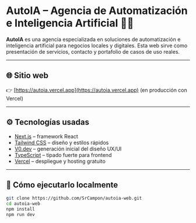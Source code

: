 # AutoIA – Agencia de Automatización e Inteligencia Artificial 🚀🤖

**AutoIA** es una agencia especializada en soluciones de automatización e inteligencia artificial para negocios locales y digitales. Esta web sirve como presentación de servicios, contacto y portafolio de casos de uso reales.

---

## 🌐 Sitio web

👉 [https://autoia.vercel.app](https://autoia.vercel.app) (en producción con Vercel)

---

## ⚙️ Tecnologías usadas

- [Next.js](https://nextjs.org/) – framework React
- [Tailwind CSS](https://tailwindcss.com/) – diseño y estilos rápidos
- [V0.dev](https://v0.dev/) – generación inicial del diseño UX/UI
- [TypeScript](https://www.typescriptlang.org/) – tipado fuerte para frontend
- [Vercel](https://vercel.com/) – despliegue y hosting gratuito

---

## 🧪 Cómo ejecutarlo localmente

```bash
git clone https://github.com/SrCampon/autoia-web.git
cd autoia-web
npm install
npm run dev
